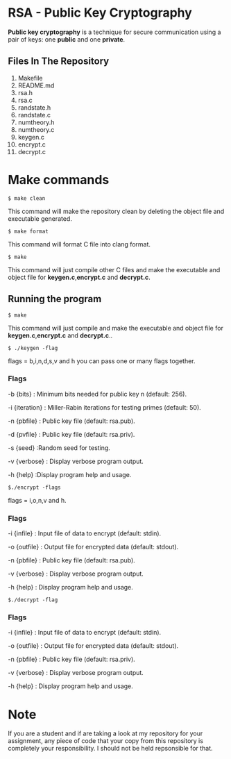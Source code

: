 # RSA - Public Key Cryptography

**Public key cryptography** is a technique for secure communication using a pair of keys: one **public** and one **private**.

## Files In The Repository

1. Makefile
2. README.md
3. rsa.h
4. rsa.c
5. randstate.h
6. randstate.c
7. numtheory.h
8. numtheory.c
9. keygen.c
10. encrypt.c
11. decrypt.c

# Make commands

```
$ make clean
```

This command will make the repository clean by deleting the object file and executable generated.


```
$ make format
```

This command will format C file into clang format.

```
$ make
```

This command will just compile other C files and make the executable and object file for **keygen.c**,**encrypt.c** and **decrypt.c**.

## Running the program

```
$ make
```

This command will just compile and make the executable and object file for **keygen.c**,**encrypt.c** and **decrypt.c**..

```
$ ./keygen -flag
```

flags = b,i,n,d,s,v and h you can pass one or many flags together.

### Flags

-b {bits}
:  Minimum bits needed for public key n (default: 256).

-i {iteration}
: Miller-Rabin iterations for testing primes (default: 50).

-n {pbfile}
:  Public key file (default: rsa.pub).

-d {pvfile}
:  Public key file (default: rsa.priv).

-s {seed}
:Random seed for testing.

-v {verbose}
: Display verbose program output.

-h {help}
:Display program help and usage.

```
$./encrypt -flags
```

flags = i,o,n,v and h.

### Flags

-i {infile}
: Input file of data to encrypt (default: stdin).

-o {outfile}
: Output file for encrypted data (default: stdout).

-n {pbfile}
: Public key file (default: rsa.pub).

-v {verbose}
: Display verbose program output.

-h {help}
: Display program help and usage.



```
$./decrypt -flag
```

### Flags

-i {infile}
: Input file of data to encrypt (default: stdin).

-o {outfile}
: Output file for encrypted data (default: stdout).

-n {pbfile}
: Public key file (default: rsa.priv).

-v {verbose}
: Display verbose program output.

-h {help}
: Display program help and usage.


# Note

If you are a student and if are taking a look at my repository for your assignment, any piece of code that your copy from this repository is completely your responsibility. I should not be held repsonsible for that. 
